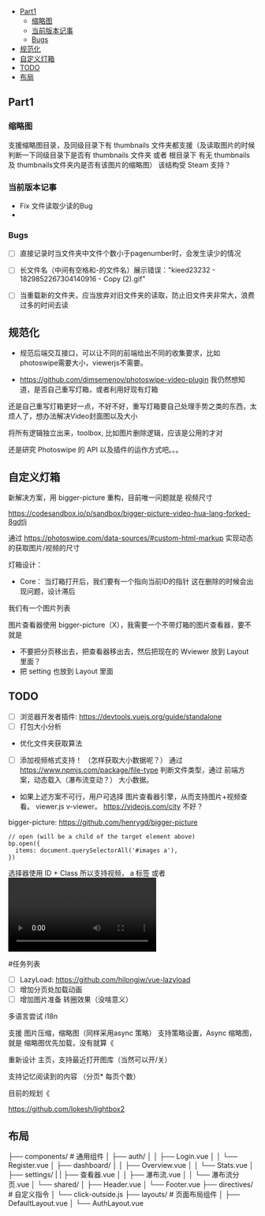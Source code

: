 - [Part1](#part1)
  - [缩略图](#缩略图)
  - [当前版本记事](#当前版本记事)
  - [Bugs](#bugs)
- [规范化](#规范化)
- [自定义灯箱](#自定义灯箱)
- [TODO](#todo)
- [布局](#布局)

## Part1
### 缩略图
支援缩略图目录，及同级目录下有 thumbnails 文件夹都支援（及读取图片的时候判断一下同级目录下是否有 thumbnails 文件夹 或者 根目录下 有无 thumbnails 及 thumbnails文件夹内是否有该图片的缩略图）
该结构受 Steam 支持？

### 当前版本记事
- Fix 文件读取少读的Bug
-

### Bugs
- [ ] 直接记录时当文件夹中文件个数小于pagenumber时，会发生读少的情况
- [ ] 长文件名（中间有空格和-的文件名）展示错误："kieed23232 - 1829852267304140916 - Copy (2).gif"
- [ ]  当重载新的文件夹，应当放弃对旧文件夹的读取，防止旧文件夹非常大，浪费过多的时间去读


## 规范化
- 规范后端交互接口，可以让不同的前端给出不同的收集要求，比如photoswipe需要大小，viewerjs不需要。


- https://github.com/dimsemenov/photoswipe-video-plugin
我仍然想知道，是否自己重写灯箱，或者利用好现有灯箱

还是自己重写灯箱更好一点，不好不好，重写灯箱要自己处理手势之类的东西，太烦人了，想办法解决Video封面图以及大小

将所有逻辑独立出来，toolbox, 比如图片删除逻辑，应该是公用的才对

还是研究 Photoswipe 的 API 以及插件的运作方式吧。。。

## 自定义灯箱
新解决方案，用 bigger-picture 重构，目前唯一问题就是 视频尺寸

https://codesandbox.io/p/sandbox/bigger-picture-video-hua-lang-forked-8gdtlj

通过
https://photoswipe.com/data-sources/#custom-html-markup
实现动态的获取图片/视频的尺寸


灯箱设计：
- Core： 当灯箱打开后，我们要有一个指向当前ID的指针
这在删除的时候会出现问题，设计滞后

我们有一个图片列表

图片查看器使用 bigger-picture（X），我需要一个不带灯箱的图片查看器，要不就是


- 不要把分页移出去，把查看器移出去，然后把现在的 Wviewer 放到 Layout 里面？
- 把 setting 也放到 Layout 里面

## TODO
- [ ] 浏览器开发者插件: https://devtools.vuejs.org/guide/standalone
- [ ] 打包大小分析

- 优化文件夹获取算法

- [ ] 添加视频格式支持！  （怎样获取大小数据呢？）
通过 https://www.npmjs.com/package/file-type 判断文件类型，通过 前端方案，动态载入（瀑布流变动？） 大小数据。

- 如果上述方案不可行，用户可选择 图片查看器引擎，从而支持图片+视频查看。
viewer.js v-viewer。 https://videojs.com/city 不好？

bigger-picture: https://github.com/henrygd/bigger-picture
```
// open (will be a child of the target element above)
bp.open({
  items: document.querySelectorAll('#images a'),
})
```
选择器使用 ID + Class
所以支持视频， a 标签 或者 <video> 标签《？《  （测试别的标签是否可行）
这些都是参考的库。

#任务列表
- [ ] LazyLoad: https://github.com/hilongjw/vue-lazyload
- [ ] 增加分页处加载动画
- [ ] 增加图片准备 转圈效果（没啥意义）

多语言尝试 i18n

支援 图片压缩，缩略图（同样采用async 策略）
支持策略设置，Async 缩略图，就是 缩略图优先加载，没有就算《

重新设计 主页，支持最近打开图库（当然可以开/关）

支持记忆阅读到的内容 （分页* 每页个数）

目前的规划《


https://github.com/lokesh/lightbox2


## 布局
├── components/          # 通用组件
│   ├── auth/
│   │   ├── Login.vue
│   │   └── Register.vue
│   ├── dashboard/
│   │   ├── Overview.vue
│   │   └── Stats.vue
│   ├── settings/
|   |   ├── 查看器.vue
│   │   ├── 瀑布流.vue
│   │   └── 瀑布流分页.vue
│   └── shared/
│       ├── Header.vue
│       └── Footer.vue
├── directives/          # 自定义指令
│   └── click-outside.js
├── layouts/             # 页面布局组件
│   ├── DefaultLayout.vue
│   └── AuthLayout.vue
